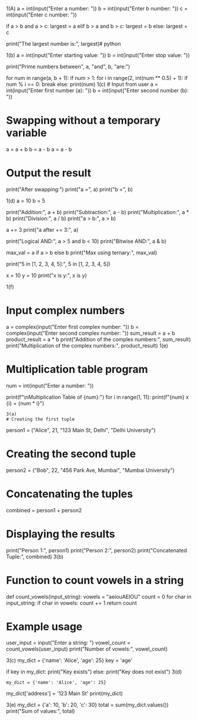 1(A)
a = int(input("Enter a number: "))
b = int(input("Enter b number: "))
c = int(input("Enter c number: "))

if a > b and a > c:
    largest = a
elif b > a and b > c:
    largest = b
else:
    largest = c

print("The largest number is:", largest)# python


1(b)
a = int(input("Enter starting value: "))
b = int(input("Enter stop value: "))

print("Prime numbers between", a, "and", b, "are:")

for num in range(a, b + 1):
    if num > 1:
        for i in range(2, int(num ** 0.5) + 1):
            if num % i == 0:
                break
        else:
            print(num)
1(c)
      # Input from user
a = int(input("Enter first number (a): "))
b = int(input("Enter second number (b): "))

# Swapping without a temporary variable
a = a + b
b = a - b
a = a - b

# Output the result
print("After swapping:")
print("a =", a)
print("b =", b)

1(d)
a = 10
b = 5

print("Addition:", a + b)
print("Subtraction:", a - b)
print("Multiplication:", a * b)
print("Division:", a / b)
print("a > b:", a > b)

a += 3
print("a after += 3:", a)

print("Logical AND:", a > 5 and b < 10)
print("Bitwise AND:", a & b)

max_val = a if a > b else b
print("Max using ternary:", max_val)

print("5 in [1, 2, 3, 4, 5]:", 5 in [1, 2, 3, 4, 5])

x = 10
y = 10
print("x is y:", x is y)

1(f)
# Input complex numbers
a = complex(input("Enter first complex number: "))
b = complex(input("Enter second complex number: "))
sum_result = a + b
product_result = a * b
print("Addition of the complex numbers:", sum_result)
print("Multiplication of the complex numbers:", product_result)
1(e)
# Multiplication table program
num = int(input("Enter a number: "))

print(f"\nMultiplication Table of {num}:")
for i in range(1, 11):
    print(f"{num} x {i} = {num * i}")


    3(a)
    # Creating the first tuple
person1 = ("Alice", 21, "123 Main St, Delhi", "Delhi University")

# Creating the second tuple
person2 = ("Bob", 22, "456 Park Ave, Mumbai", "Mumbai University")

# Concatenating the tuples
combined = person1 + person2

# Displaying the results
print("Person 1:", person1)
print("Person 2:", person2)
print("Concatenated Tuple:", combined)
3(b)
# Function to count vowels in a string
def count_vowels(input_string):
    vowels = "aeiouAEIOU"
    count = 0
    for char in input_string:
        if char in vowels:
            count += 1
    return count

# Example usage
user_input = input("Enter a string: ")
vowel_count = count_vowels(user_input)
print("Number of vowels:", vowel_count)

3(c)
my_dict = {'name': 'Alice', 'age': 25}
key = 'age'

if key in my_dict:
    print("Key exists")
else:
    print("Key does not exist")
    3(d)
    
    my_dict = {'name': 'Alice', 'age': 25}
my_dict['address'] = '123 Main St'
print(my_dict)

3(e)
my_dict = {'a': 10, 'b': 20, 'c': 30}
total = sum(my_dict.values())
print("Sum of values:", total)



